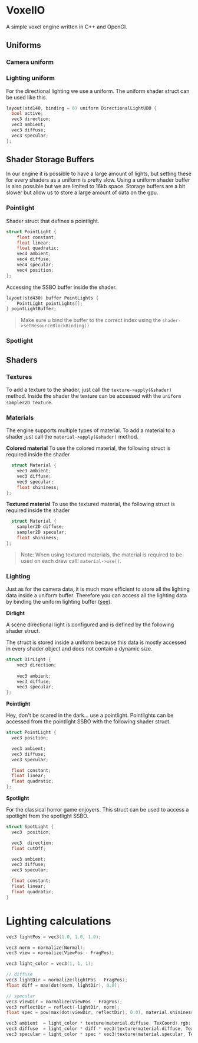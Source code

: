 # VoxelIO

A simple voxel engine written in C++ and OpenGl.

## Uniforms

### Camera uniform

### Lighting uniform

For the directional lighting we use a uniform. The uniform shader struct can be used like this.

```c
layout(std140, binding = 0) uniform DirectionalLightUBO {
  bool active;
  vec3 direction;
  vec3 ambient;
  vec3 diffuse;
  vec3 specular;
};
```

## Shader Storage Buffers

In our engine it is possible to have a large amount of lights, but setting these for every shaders as a uniform is pretty slow. Using a uniform shader buffer is also possible but we are limited to 16kb space. Storage buffers are a bit slower but allow us to store a large amount of data on the gpu.

### Pointlight

Shader struct that defines a pointlight.

```c
struct PointLight {
    float constant;
    float linear;
    float quadratic;
    vec4 ambient;
    vec4 diffuse;
    vec4 specular;
    vec4 position;
};
```

Accessing the SSBO buffer inside the shader.

```c
layout(std430) buffer PointLights {
    PointLight pointLights[];
} pointLightBuffer;
```

> Make sure u bind the buffer to the correct index using the `shader->setResourceBlockBinding()`

### Spotlight

## Shaders

### Textures

To add a texture to the shader, just call the `texture->apply(&shader)` method. Inside the shader the texture can be accessed with the `uniform sampler2D Texture`.

### Materials

The engine supports multiple types of material. To add a material to a shader just call the `material->apply(&shader)` method.

**Colored material**
To use the colored material, the following struct is required inside the shader

```c
  struct Material {
    vec3 ambient;
    vec3 diffuse;
    vec3 specular;
    float shininess;
};
```

**Textured material**
To use the textured material, the following struct is required inside the shader

```c
  struct Material {
    sampler2D diffuse;
    sampler2D specular;
    float shininess;
};
```

> Note: When using textured materials, the material is required to be used on each draw call! `material->use()`.

### Lighting

Just as for the camera data, it is much more efficient to store all the lighting data inside a uniform buffer. Therefore you can access all the lighting data by binding the uniform lighting buffer ([see](#lighting-uniform)).

**Dirlight**

A scene directional light is configured and is defined by the following shader struct.

The struct is stored inside a uniform because this data is mostly accessed in every shader object and does not contain a dynamic size.

```c
struct DirLight {
    vec3 direction;
  
    vec3 ambient;
    vec3 diffuse;
    vec3 specular;
};
```

**Pointlight**

Hey, don't be scared in the dark... use a pointlight. Pointlights can be accessed from the pointlight SSBO with the following shader struct.

```c
struct PointLight {
  vec3 position;  

  vec3 ambient;
  vec3 diffuse;
  vec3 specular;

  float constant;
  float linear;
  float quadratic;
};
```

**Spotlight**

For the classical horror game enjoyers. This struct can be used to access a spotlight from the spotlight SSBO.

```c
struct SpotLight {
  vec3  position;

  vec3  direction;
  float cutOff;

  vec3 ambient;
  vec3 diffuse;
  vec3 specular;

  float constant;
  float linear;
  float quadratic;
}
```

# Lighting calculations

```c
vec3 lightPos = vec3(1.0, 1.0, 1.0);

vec3 norm = normalize(Normal);
vec3 view = normalize(ViewPos - FragPos);

vec3 light_color = vec3(1, 1, 1);

// diffuse
vec3 lightDir = normalize(lightPos - FragPos);  
float diff = max(dot(norm, lightDir), 0.0);

// specular
vec3 viewDir = normalize(ViewPos - FragPos);
vec3 reflectDir = reflect(-lightDir, norm);
float spec = pow(max(dot(viewDir, reflectDir), 0.0), material.shininess);

vec3 ambient  = light_color * texture(material.diffuse, TexCoord).rgb;
vec3 diffuse  = light_color * diff * vec3(texture(material.diffuse, TexCoord));  
vec3 specular = light_color * spec * vec3(texture(material.specular, TexCoord));
```
